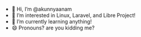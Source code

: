- 👋 Hi, I’m @akunnyaanam
- 👀 I’m interested in Linux, Laravel, and Libre Project!
- 🌱 I’m currently learning anything!
- 😄 Pronouns? are you kidding me?

<!--- - 💞️ I’m looking to collaborate on ... 
- 📫 How to reach me --->

<!---
akunnyaanam/akunnyaanam is a ✨ special ✨ repository because its `README.md` (this file) appears on your GitHub profile.
You can click the Preview link to take a look at your changes.
--->
